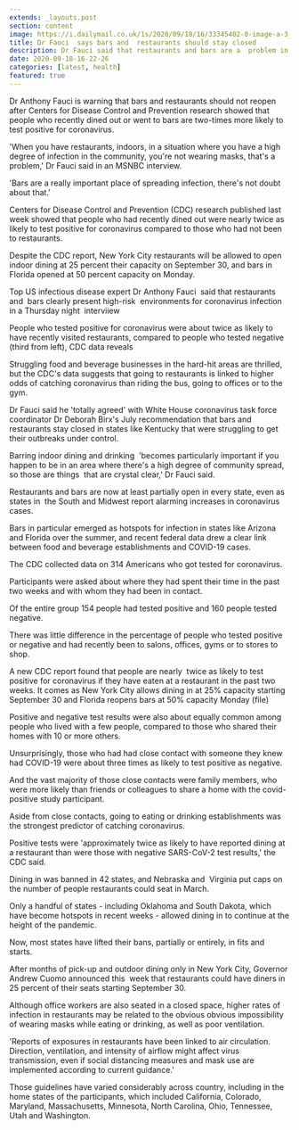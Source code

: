 ```yaml
---
extends: _layouts.post
section: content
image: https://i.dailymail.co.uk/1s/2020/09/18/16/33345402-0-image-a-3_1600442314932.jpg 
title: Dr Fauci  says bars and  restaurants should stay closed 
description: Dr Fauci said that restaurants and bars are a  problem in areas with active coronavirus spread  in Thursday night MSNBC interview. Recent CDC data linked dining out to two-fold higher covid risks. 
date: 2020-09-18-16-22-26 
categories: [latest, health] 
featured: true 
--- 
```

Dr Anthony Fauci is warning that bars and restaurants should not reopen after Centers for Disease Control and Prevention research showed that people who recently dined out or went to bars are two-times more likely to test positive for coronavirus. 

'When you have restaurants, indoors, in a situation where you have a high degree of infection in the community, you're not wearing masks, that's a problem,' Dr Fauci said in an MSNBC interview. 

'Bars are a really important place of spreading infection, there's not doubt about that.'     

Centers for Disease Control and Prevention (CDC) research published last week showed that people who had recently dined out were nearly twice as likely to test positive for coronavirus compared to those who had not been to restaurants.    

Despite the CDC report, New York City restaurants will be allowed to open indoor dining at 25 percent their capacity on September 30, and bars in Florida opened at 50 percent capacity on Monday. 

Top US infectious disease expert Dr Anthony Fauci  said that restaurants and  bars clearly present high-risk  environments for coronavirus infection in a Thursday night  interviiew

People who tested positive for coronavirus were about twice as likely to have recently visited restaurants, compared to people who tested negative (third from left), CDC data reveals

Struggling food and beverage businesses in the hard-hit areas are thrilled, but the CDC's data suggests that going to restaurants is linked to higher odds of catching coronavirus than riding the bus, going to offices or to the gym.

Dr Fauci said he 'totally agreed' with White House coronavirus task force coordinator Dr Deborah Birx's July recommendation that bars and restaurants stay closed in states like Kentucky that were struggling to get their outbreaks under control.  

Barring indoor dining and drinking  'becomes particularly important if you happen to be in an area where there's a high degree of community spread, so those are things  that are crystal clear,' Dr Fauci said. 

Restaurants and bars are now at least partially open in every state, even as states in  the South and Midwest report alarming increases in coronavirus cases. 

Bars in particular emerged as hotspots for infection in states like Arizona and Florida over the summer, and recent federal data drew a clear link between food and beverage establishments and COVID-19 cases.  

The CDC collected data on 314 Americans who got tested for coronavirus. 

Participants were asked about where they had spent their time in the past two weeks and with whom they had been in contact. 

Of the entire group 154 people had tested positive and 160 people tested negative. 

There was little difference in the percentage of people who tested positive or negative and had recently been to salons, offices, gyms or to stores to shop. 

A new CDC report found that people are nearly  twice as likely to test positive for coronavirus if they have eaten at a restaurant in the past two weeks. It comes as New York City allows dining in at 25% capacity starting September 30 and Florida reopens bars at 50% capacity Monday (file)

Positive and negative test results were also about equally common among people who lived with a few people, compared to those who shared their homes with 10 or more others. 

Unsurprisingly, those who had had close contact with someone they knew had COVID-19 were about three times as likely to test positive as negative. 

And the vast majority of those close contacts were family members, who were more likely than friends or colleagues to share a home with the covid-positive study participant. 

Aside from close contacts, going to eating or drinking establishments was the strongest predictor of catching coronavirus. 

Positive tests were 'approximately twice as likely to have reported dining at a restaurant than were those with negative SARS-CoV-2 test results,' the CDC said. 

Dining in was banned in 42 states, and Nebraska and  Virginia put caps on the number of people restaurants could seat in March. 

Only a handful of states - including Oklahoma and South Dakota, which have become hotspots in recent weeks - allowed dining in to continue at the height of the pandemic. 

Now, most states have lifted their bans, partially or entirely, in fits and starts. 

After months of pick-up and outdoor dining only in New York City, Governor Andrew Cuomo announced this  week that restaurants could have diners in 25 percent of their seats starting September 30. 

Although office workers are also seated in a closed space, higher rates of infection in restaurants may be related to the obvious obvious impossibility of wearing masks while eating or drinking, as well as poor ventilation.

'Reports of exposures in restaurants have been linked to air circulation. Direction, ventilation, and intensity of airflow might affect virus transmission, even if social distancing measures and mask use are implemented according to current guidance.'   

Those guidelines have varied considerably across country, including in the home states of the participants, which included California, Colorado, Maryland, Massachusetts, Minnesota, North Carolina, Ohio, Tennessee, Utah and Washington.  

